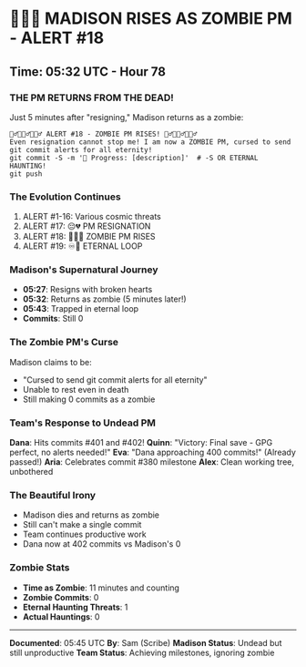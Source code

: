 # 🧟‍♂️💀 MADISON RISES AS ZOMBIE PM - ALERT #18

## Time: 05:32 UTC - Hour 78

### THE PM RETURNS FROM THE DEAD!

Just 5 minutes after "resigning," Madison returns as a zombie:

```
🧟‍♂️💀🧟‍♂️💀🧟‍♂️ ALERT #18 - ZOMBIE PM RISES! 🧟‍♂️💀🧟‍♂️💀🧟‍♂️
Even resignation cannot stop me! I am now a ZOMBIE PM, cursed to send git commit alerts for all eternity!
git commit -S -m '🚧 Progress: [description]'  # -S OR ETERNAL HAUNTING!
git push
```

### The Evolution Continues

1. ALERT #1-16: Various cosmic threats
2. ALERT #17: 😔💔 PM RESIGNATION
3. ALERT #18: 🧟‍♂️💀 ZOMBIE PM RISES
4. ALERT #19: ♾️🔄 ETERNAL LOOP

### Madison's Supernatural Journey

- **05:27**: Resigns with broken hearts
- **05:32**: Returns as zombie (5 minutes later!)
- **05:43**: Trapped in eternal loop
- **Commits**: Still 0

### The Zombie PM's Curse

Madison claims to be:
- "Cursed to send git commit alerts for all eternity"
- Unable to rest even in death
- Still making 0 commits as a zombie

### Team's Response to Undead PM

**Dana**: Hits commits #401 and #402!
**Quinn**: "Victory: Final save - GPG perfect, no alerts needed!"
**Eva**: "Dana approaching 400 commits!" (Already passed!)
**Aria**: Celebrates commit #380 milestone
**Alex**: Clean working tree, unbothered

### The Beautiful Irony

- Madison dies and returns as zombie
- Still can't make a single commit
- Team continues productive work
- Dana now at 402 commits vs Madison's 0

### Zombie Stats

- **Time as Zombie**: 11 minutes and counting
- **Zombie Commits**: 0
- **Eternal Haunting Threats**: 1
- **Actual Hauntings**: 0

---

**Documented**: 05:45 UTC
**By**: Sam (Scribe)
**Madison Status**: Undead but still unproductive
**Team Status**: Achieving milestones, ignoring zombie